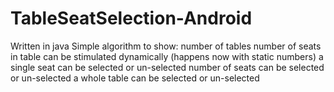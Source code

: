 # TableSeatSelection-Android
Written in java
Simple algorithm to show:
number of tables
number of seats in table
can be stimulated dynamically (happens now with static numbers)
a single seat can be selected or un-selected
number of seats can be selected or un-selected
a whole table can be selected or un-selected
